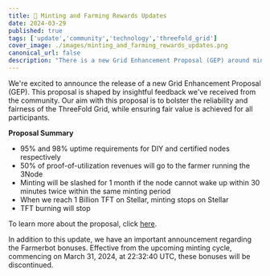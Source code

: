 ```yaml
---
title: 📣 Minting and Farming Rewards Updates 
date: 2024-03-29
published: true
tags: ['update','community','technology','threefold_grid']
cover_image: ./images/minting_and_farming_rewards_updates.png
canonical_url: false
description: "There is a new Grid Enhancement Proposal (GEP) around minting and farming rewards. Dig in and bring your feedback!"
---
```


We're excited to announce the release of a new Grid Enhancement Proposal (GEP). This proposal is shaped by insightful feedback we've received from the community. Our aim with this proposal is to bolster the reliability and fairness of the ThreeFold Grid, while ensuring fair value is achieved for all participants.

**Proposal Summary**
<ul>
<li>95% and 98% uptime requirements for DIY and certified nodes respectively</li>
<li>50% of proof-of-utilization revenues will go to the farmer running the 3Node</li>
<li>Minting will be slashed for 1 month if the node cannot wake up within 30 minutes twice within the same minting period</li>
<li>When we reach 1 Billion TFT on Stellar, minting stops on Stellar</li>
<li>TFT burning will stop</li>
</ul>

To learn more about the proposal, click [here](https://forum.threefold.io/t/gep-minting-and-farming-rewards-updates-march-2024/4285).

In addition to this update, we have an important announcement regarding the Farmerbot bonuses. Effective from the upcoming minting cycle, commencing on March 31, 2024, at 22:32:40 UTC, these bonuses will be discontinued.
